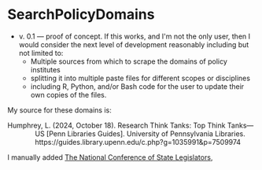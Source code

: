 # SearchPolicyDomains
- v. 0.1 — proof of concept.  If this works, and I'm not the only user, then I would consider the next level of development reasonably including but not limited to:
  - Multiple sources from which to scrape the domains of policy institutes
  - splitting it into multiple paste files for different scopes or disciplines
  - including R, Python, and/or Bash code for the user to update their own copies of the files.

My source for these domains is:
<p style="padding-left: 4em; text-indent: -4em;">Humphrey, L. (2024, October 18). Research Think Tanks: Top Think Tanks—US [Penn Libraries Guides]. University of Pennsylvania Libraries. https://guides.library.upenn.edu/c.php?g=1035991&p=7509974 </p>

I manually added [The National Conference of State Legislators](ncsl.org), 
